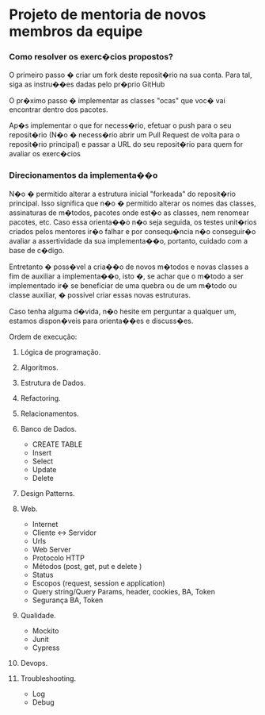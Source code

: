# Projeto de mentoria de novos membros da equipe
### Como resolver os exerc�cios propostos?
O primeiro passo � criar um fork deste reposit�rio na sua conta. Para tal, siga as instru��es dadas pelo pr�prio GitHub

O pr�ximo passo � implementar as classes "ocas" que voc� vai encontrar dentro dos pacotes.

Ap�s implementar o que for necess�rio, efetuar o push para o seu reposit�rio (N�o � necess�rio abrir um Pull Request de volta para o reposit�rio principal) e passar a URL do seu reposit�rio para quem for avaliar os exerc�cios

### Direcionamentos da implementa��o
N�o � permitido alterar a estrutura inicial "forkeada" do reposit�rio principal. Isso significa que n�o � permitido alterar os nomes das classes, assinaturas de m�todos, pacotes onde est�o as classes, nem renomear pacotes, etc. Caso essa orienta��o n�o seja seguida, os testes unit�rios criados pelos mentores ir�o falhar e por consequ�ncia n�o conseguir�o avaliar a assertividade da sua implementa��o, portanto, cuidado com a base de c�digo.

Entretanto � poss�vel a cria��o de novos m�todos e novas classes a fim de auxiliar a implementa��o, isto �, se achar que o m�todo a ser implementado ir� se beneficiar de uma quebra ou de um m�todo ou classe auxiliar, � possivel criar essas novas estruturas.

Caso tenha alguma d�vida, n�o hesite em perguntar a qualquer um, estamos dispon�veis para orienta��es e discuss�es.

Ordem de execução:

1. Lógica de programação.

2. Algoritmos.

3. Estrutura de Dados.

4. Refactoring.

5. Relacionamentos.

6. Banco de Dados.
     - CREATE TABLE
     - Insert
     - Select
     - Update
     - Delete	

7. Design Patterns.

8. Web.
     - Internet
     - Cliente <-> Servidor
     - Urls
     - Web Server
     - Protocolo HTTP
     - Métodos (post, get, put e delete )
     - Status 
     - Escopos (request, session e application)
     - Query string/Query Params, header, cookies, BA, Token
     - Segurança BA, Token
   
9. Qualidade.
     - Mockito
     - Junit
     - Cypress
   
10. Devops.
11. Troubleshooting.
     - Log
     - Debug